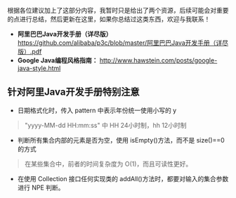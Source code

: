 

根据各位建议加上了这部分内容，我暂时只是给出了两个资源，后续可能会对重要的点进行总结，然后更新在这里，如果你总结过这类东西，欢迎与我联系！

- **阿里巴巴Java开发手册（详尽版）** <https://github.com/alibaba/p3c/blob/master/阿里巴巴Java开发手册（详尽版）.pdf>
- **Google Java编程风格指南：** <http://www.hawstein.com/posts/google-java-style.html>

## 针对阿里Java开发手册特别注意
- 日期格式化时，传入 pattern 中表示年份统一使用小写的 y
> "yyyy-MM-dd HH:mm:ss" 中 HH 24小时制，hh 12小时制

- 判断所有集合内部的元素是否为空，使用 isEmpty()方法，而不是 size()==0 的方式
> 在某些集合中，前者的时间复杂度为 O(1)，而且可读性更好。

- 在使用 Collection 接口任何实现类的 addAll()方法时，都要对输入的集合参数进行
  NPE 判断。